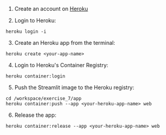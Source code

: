 1. Create an account on [Heroku](https://www.heroku.com/)

2. Login to Heroku: 
```
heroku login -i
```

3. Create an Heroku app from the terminal:
```
heroku create <your-app-name>
```

4. Login to Heroku's Container Registry:
```
heroku container:login
```

5. Push the Streamlit image to the Heroku registry:
```
cd /workspace/exercise_7/app
heroku container:push --app <your-heroku-app-name> web 
```

6. Release the app: 
```
heroku container:release --app <your-heroku-app-name> web
```


